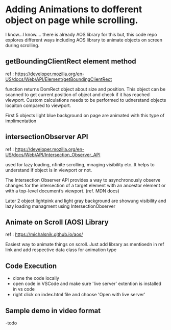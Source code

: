 # Adding Animations to dofferent object on page while scrolling.

I know...I know.... there is already AOS library for this but, this code repo explores different ways including AOS library to animate objects on screen during scrolling.


## getBoundingClientRect element method
ref : https://developer.mozilla.org/en-US/docs/Web/API/Element/getBoundingClientRect

function returns DomRect object about size and position. This object can be scanned to get current position of object and check if it has reached viewport. Custom calculations needs to be performed to udnerstand objects locaiton compared to viewport.

First 5 objects light blue background on page are animated with this type of implimentation 




## intersectionObserver API
ref : https://developer.mozilla.org/en-US/docs/Web/API/Intersection_Observer_API

used for lazy loading, nfinite scrolling, mnaging visibility etc..It helps to understand if object is in viewport or not.

The Intersection Observer API provides a way to asynchronously observe changes for the intersection of a target element with an ancestor element or with a top-level document’s viewport. (ref. MDN docs)

Later 2 object lightpink and light gray background are showung visibility and lazy loading managment using IntersectionObserver





## Animate on Scroll (AOS) Library
ref : https://michalsnik.github.io/aos/

Easiest way to animate things on scroll. Just add library as mentioedn in ref link and add respective data class for animation type



## Code Execution

- clone the code locally
- open code in VSCode and make sure 'live server' extention is installed in vs code
- right click on index.html file and choose 'Open with live server'



## Sample demo in video format

-todo